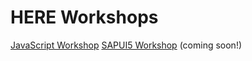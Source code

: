 # HERE Workshops


[JavaScript Workshop](/workshops/javascript/README.md)
[SAPUI5 Workshop](/workshops/sapui5/README.md) (coming soon!)
